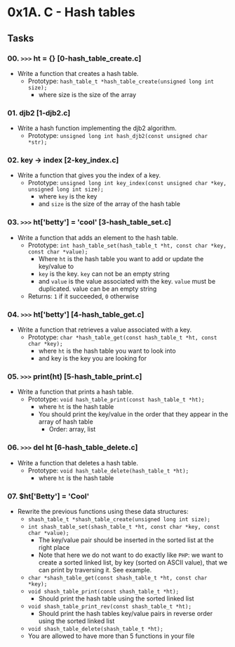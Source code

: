 # 0x1A. C - Hash tables

## Tasks
### 00. `>>>` ht = {} [0-hash_table_create.c]
- Write a function that creates a hash table.
	- Prototype: `hash_table_t *hash_table_create(unsigned long int size);`
		- where size is the size of the array

### 01. djb2 [1-djb2.c]
- Write a hash function implementing the djb2 algorithm.
	- Prototype: `unsigned long int hash_djb2(const unsigned char *str);`

### 02. key -> index [2-key_index.c]
- Write a function that gives you the index of a key.
	- Prototype: `unsigned long int key_index(const unsigned char *key, unsigned long int size);`
		- where `key` is the key
		- and `size` is the size of the array of the hash table

### 03. `>>>` ht['betty'] = 'cool' [3-hash_table_set.c]
- Write a function that adds an element to the hash table.
	- Prototype: `int hash_table_set(hash_table_t *ht, const char *key, const char *value);`
		- Where `ht` is the hash table you want to add or update the key/value to
		- `key` is the key. `key` can not be an empty string
		- and `value` is the value associated with the key. `value` must be duplicated. value can be an empty string
	- Returns: `1` if it succeeded, `0` otherwise

### 04. `>>>` ht['betty'] [4-hash_table_get.c]
- Write a function that retrieves a value associated with a key.
	- Prototype: `char *hash_table_get(const hash_table_t *ht, const char *key);`
		- where `ht` is the hash table you want to look into
		- and key is the key you are looking for


### 05. `>>>` print(ht) [5-hash_table_print.c]
- Write a function that prints a hash table.
	- Prototype: `void hash_table_print(const hash_table_t *ht);`
		- where `ht` is the hash table
		- You should print the key/value in the order that they appear in the array of hash table
			- Order: array, list

### 06. `>>>` del ht [6-hash_table_delete.c]
- Write a function that deletes a hash table.
	- Prototype: `void hash_table_delete(hash_table_t *ht);`
		- where `ht` is the hash table

### 07. $ht['Betty'] = 'Cool'
- Rewrite the previous functions using these data structures:
	- `shash_table_t *shash_table_create(unsigned long int size);`
	- `int shash_table_set(shash_table_t *ht, const char *key, const char *value);`
		- The key/value pair should be inserted in the sorted list at the right place
		- Note that here we do not want to do exactly like `PHP`: we want to create a sorted linked list, by key (sorted on ASCII value), that we can print by traversing it. See example.
	- `char *shash_table_get(const shash_table_t *ht, const char *key);`
	- `void shash_table_print(const shash_table_t *ht);`
		- Should print the hash table using the sorted linked list
	- `void shash_table_print_rev(const shash_table_t *ht);`
		- Should print the hash tables key/value pairs in reverse order using the sorted linked list
	- `void shash_table_delete(shash_table_t *ht);`
	- You are allowed to have more than 5 functions in your file


